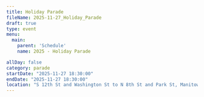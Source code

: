 ```yaml
---
title: Holiday Parade
fileName: 2025-11-27_Holiday_Parade
draft: true
type: event
menu: 
  main:
    parent: 'Schedule'
    name: 2025 - Holiday Parade

allDay: false
category: parade
startDate: "2025-11-27 18:30:00"
endDate: "2025-11-27 18:30:00"
location: "S 12th St and Washington St to N 8th St and Park St, Manitowoc, WI 54220, USA"
---
```

